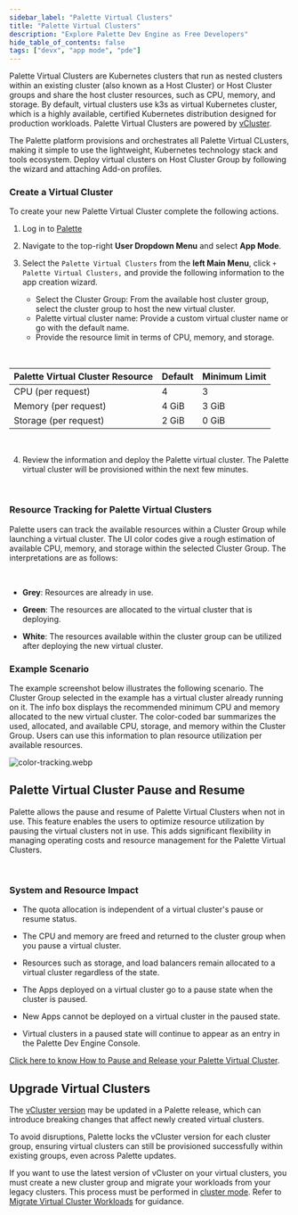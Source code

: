 ```yaml
---
sidebar_label: "Palette Virtual Clusters"
title: "Palette Virtual Clusters"
description: "Explore Palette Dev Engine as Free Developers"
hide_table_of_contents: false
tags: ["devx", "app mode", "pde"]
---
```


Palette Virtual Clusters are Kubernetes clusters that run as nested clusters within an existing cluster (also known as a
Host Cluster) or Host Cluster groups and share the host cluster resources, such as CPU, memory, and storage. By default,
virtual clusters use k3s as virtual Kubernetes cluster, which is a highly available, certified Kubernetes distribution
designed for production workloads. Palette Virtual Clusters are powered by [vCluster](https://www.vcluster.com/).

The Palette platform provisions and orchestrates all Palette Virtual CLusters, making it simple to use the lightweight,
Kubernetes technology stack and tools ecosystem. Deploy virtual clusters on Host Cluster Group by following the wizard
and attaching Add-on profiles.

### Create a Virtual Cluster

To create your new Palette Virtual Cluster complete the following actions.

1. Log in to [Palette](https://console.spectrocloud.com)

2. Navigate to the top-right **User Dropdown Menu** and select **App Mode**.

3. Select the `Palette Virtual Clusters` from the **left Main Menu**, click `+ Palette Virtual Clusters,` and provide
   the following information to the app creation wizard.
   - Select the Cluster Group: From the available host cluster group, select the cluster group to host the new virtual
     cluster.
   - Palette virtual cluster name: Provide a custom virtual cluster name or go with the default name.
   - Provide the resource limit in terms of CPU, memory, and storage.

<br />

| Palette Virtual Cluster Resource | Default | Minimum Limit |
| -------------------------------- | ------- | ------------- |
| CPU (per request)                | 4       | 3             |
| Memory (per request)             | 4 GiB   | 3 GiB         |
| Storage (per request)            | 2 GiB   | 0 GiB         |

<br />

4. Review the information and deploy the Palette virtual cluster. The Palette virtual cluster will be provisioned within
   the next few minutes.

<br />

### Resource Tracking for Palette Virtual Clusters

Palette users can track the available resources within a Cluster Group while launching a virtual cluster. The UI color
codes give a rough estimation of available CPU, memory, and storage within the selected Cluster Group. The
interpretations are as follows:

<br />

- **Grey**: Resources are already in use.

- **Green**: The resources are allocated to the virtual cluster that is deploying.

- **White**: The resources available within the cluster group can be utilized after deploying the new virtual cluster.

### Example Scenario

The example screenshot below illustrates the following scenario. The Cluster Group selected in the example has a virtual
cluster already running on it. The info box displays the recommended minimum CPU and memory allocated to the new virtual
cluster. The color-coded bar summarizes the used, allocated, and available CPU, storage, and memory within the Cluster
Group. Users can use this information to plan resource utilization per available resources.

![color-tracking.webp](/color-tracking.webp)

## Palette Virtual Cluster Pause and Resume

Palette allows the pause and resume of Palette Virtual Clusters when not in use. This feature enables the users to
optimize resource utilization by pausing the virtual clusters not in use. This adds significant flexibility in managing
operating costs and resource management for the Palette Virtual Clusters.

<br />

### System and Resource Impact

- The quota allocation is independent of a virtual cluster's pause or resume status.

- The CPU and memory are freed and returned to the cluster group when you pause a virtual cluster.

- Resources such as storage, and load balancers remain allocated to a virtual cluster regardless of the state.

- The Apps deployed on a virtual cluster go to a pause state when the cluster is paused.

- New Apps cannot be deployed on a virtual cluster in the paused state.

- Virtual clusters in a paused state will continue to appear as an entry in the Palette Dev Engine Console.

[Click here to know How to Pause and Release your Palette Virtual Cluster](pause-restore-virtual-clusters.md).

## Upgrade Virtual Clusters

The [vCluster version](https://www.vcluster.com/releases/en/changelog) may be updated in a Palette release, which can
introduce breaking changes that affect newly created virtual clusters.

To avoid disruptions, Palette locks the vCluster version for each cluster group, ensuring virtual clusters can still be
provisioned successfully within existing groups, even across Palette updates.

If you want to use the latest version of vCluster on your virtual clusters, you must create a new cluster group and
migrate your workloads from your legacy clusters. This process must be performed in
[cluster mode](../../deployment-modes/deployment-modes.md). Refer to
[Migrate Virtual Cluster Workloads](../../clusters/palette-virtual-clusters/migrate-virtual-clusters.md) for guidance.
